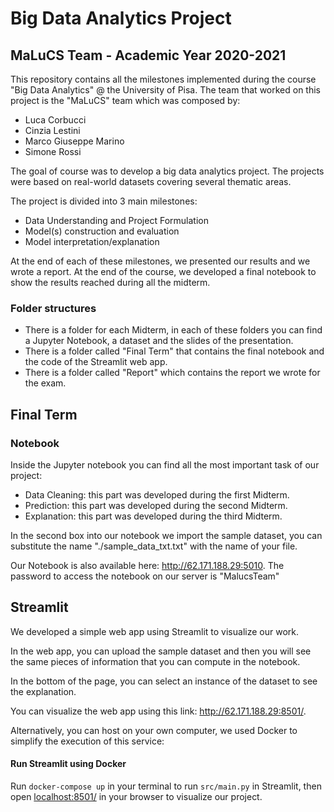 # Big Data Analytics Project

## MaLuCS Team - Academic Year 2020-2021

This repository contains all the milestones implemented during the course "Big Data Analytics" @ the University of Pisa.
The team that worked on this project is the "MaLuCS" team which was composed by:

- Luca Corbucci
- Cinzia Lestini
- Marco Giuseppe Marino
- Simone Rossi

The goal of course was to develop a big data analytics project.
The projects were based on real-world datasets covering several thematic areas.

The project is divided into 3 main milestones:

* Data Understanding and Project Formulation
* Model(s) construction and evaluation
* Model interpretation/explanation

At the end of each of these milestones, we presented our results and we wrote a report.
At the end of the course, we developed a final notebook to show the results reached during all the midterm.

### Folder structures

- There is a folder for each Midterm, in each of these folders you can find a Jupyter Notebook, a dataset and the slides of the presentation.
- There is a folder called "Final Term" that contains the final notebook and the code of the Streamlit web app.
- There is a folder called "Report" which contains the report we wrote for the exam.

## Final Term

### Notebook

Inside the Jupyter notebook you can find all the most important task of our project:

- Data Cleaning: this part was developed during the first Midterm.
- Prediction: this part was developed during the second Midterm.
- Explanation: this part was developed during the third Midterm.

In the second box into our notebook we import the sample dataset, you can substitute the name "./sample_data_txt.txt" with the name of your file.

Our Notebook is also available here: http://62.171.188.29:5010. The password to access the notebook on our server is "MalucsTeam"

## Streamlit

We developed a simple web app using Streamlit to visualize our work.

In the web app, you can upload the sample dataset and then you will see the same pieces of information that you can compute in the notebook.

In the bottom of the page, you can select an instance of the dataset to see the explanation.

You can visualize the web app using this link: http://62.171.188.29:8501/.

Alternatively, you can host on your own computer, we used Docker to simplify the execution of this service:

#### Run Streamlit using Docker

Run `docker-compose up` in your terminal to run `src/main.py` in Streamlit, then open [localhost:8501/](http://localhost:8501/?name=main) in your browser to visualize our project.
